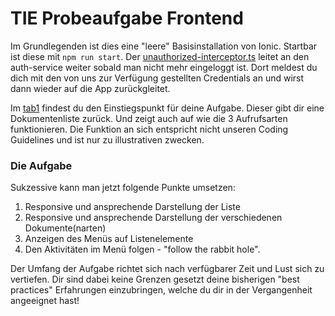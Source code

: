 # TIE Probeaufgabe Frontend

Im Grundlegenden ist dies eine "leere" Basisinstallation von Ionic. Startbar ist diese mit `npm run start`.
Der [unauthorized-interceptor.ts](/src/interceptors/unauthorized.interceptor.ts) leitet an den auth-service weiter sobald man nicht mehr eingeloggt ist. Dort meldest du dich mit den von uns zur Verfügung gestellten Credentials an und wirst dann wieder auf die App zurückgleitet.

Im [tab1](/src/app/tab1/tab1.module.ts) findest du den Einstiegspunkt für deine Aufgabe.
Dieser gibt dir eine Dokumentenliste zurück. Und zeigt auch auf wie die 3 Aufrufsarten funktionieren. Die Funktion an sich entspricht nicht unseren Coding Guidelines und ist nur zu illustrativen zwecken.

### Die Aufgabe

Sukzessive kann man jetzt folgende Punkte umsetzen:
1. Responsive und ansprechende Darstellung der Liste
2. Responsive und ansprechende Darstellung der verschiedenen Dokumente(narten)
3. Anzeigen des Menüs auf Listenelemente
4. Den Aktivitäten im Menü folgen - "follow the rabbit hole".

Der Umfang der Aufgabe richtet sich nach verfügbarer Zeit und Lust sich zu vertiefen. 
Dir sind dabei keine Grenzen gesetzt deine bisherigen "best practices" Erfahrungen einzubringen, welche du dir in der Vergangenheit angeeignet hast!
